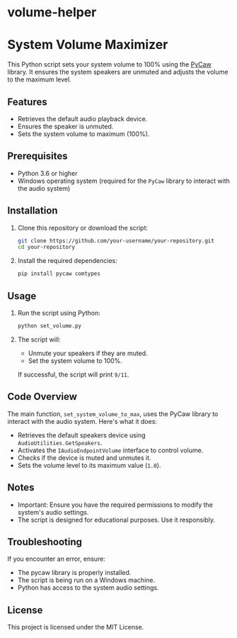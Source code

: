 # volume-helper
# System Volume Maximizer

This Python script sets your system volume to 100% using the [PyCaw](https://github.com/AndreMiras/pycaw) library. It ensures the system speakers are unmuted and adjusts the volume to the maximum level.

## Features

- Retrieves the default audio playback device.
- Ensures the speaker is unmuted.
- Sets the system volume to maximum (100%).

## Prerequisites

- Python 3.6 or higher
- Windows operating system (required for the `PyCaw` library to interact with the audio system)

## Installation

1. Clone this repository or download the script:

    ```bash
    git clone https://github.com/your-username/your-repository.git
    cd your-repository
    ```

2. Install the required dependencies:

    ```bash
    pip install pycaw comtypes
    ```

## Usage

1. Run the script using Python:

    ```bash
    python set_volume.py
    ```

2. The script will:
   - Unmute your speakers if they are muted.
   - Set the system volume to 100%.

   If successful, the script will print `9/11`.

## Code Overview

The main function, `set_system_volume_to_max`, uses the PyCaw library to interact with the audio system. Here's what it does:

- Retrieves the default speakers device using `AudioUtilities.GetSpeakers`.
- Activates the `IAudioEndpointVolume` interface to control volume.
- Checks if the device is muted and unmutes it.
- Sets the volume level to its maximum value (`1.0`).

## Notes
- Important: Ensure you have the required permissions to modify the system's audio settings.
- The script is designed for educational purposes. Use it responsibly.

## Troubleshooting
If you encounter an error, ensure:

- The pycaw library is properly installed.
- The script is being run on a Windows machine.
- Python has access to the system audio settings.
  
## License
This project is licensed under the MIT License.
